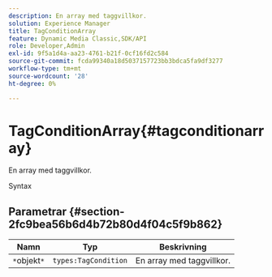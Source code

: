 ```yaml
---
description: En array med taggvillkor.
solution: Experience Manager
title: TagConditionArray
feature: Dynamic Media Classic,SDK/API
role: Developer,Admin
exl-id: 9f5a1d4a-aa23-4761-b21f-0cf16fd2c584
source-git-commit: fcda99340a18d5037157723bb3bdca5fa9df3277
workflow-type: tm+mt
source-wordcount: '28'
ht-degree: 0%

---
```


# TagConditionArray{#tagconditionarray}

En array med taggvillkor.

Syntax

## Parametrar {#section-2fc9bea56b6d4b72b80d4f04c5f9b862}

| Namn | Typ | Beskrivning |
|---|---|---|
| `*`objekt`*` | `types:TagCondition` | En array med taggvillkor. |
